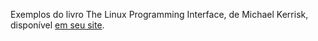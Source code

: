 Exemplos do livro The Linux Programming Interface, de Michael Kerrisk, disponível [em seu site](http://man7.org/tlpi/).
